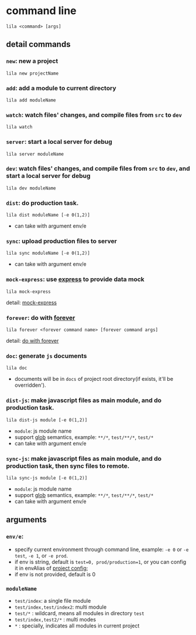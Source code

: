 # command line

```
lila <command> [args]
```

## detail commands

### `new`: new a project

```
lila new projectName
```

### `add`: add a module to current directory

```
lila add moduleName
```

### `watch`: watch files' changes, and compile files from `src` to `dev`

```
lila watch
```

### `server`: start a local server for debug

```
lila server moduleName
```

### `dev`: watch files' changes, and compile files from `src` to `dev`, and start a local server for debug

```
lila dev moduleName
```

### `dist`: do production task.

```
lila dist moduleName [-e 0(1,2)] 
```

* can take with argument env/e

### `sync`: upload production files to server

```
lila sync moduleName [-e 0(1,2)] 
```

* can take with argument env/e

### `mock-express`: use [express](https://github.com/expressjs/express) to provide data mock

```
lila mock-express
```

detail: [mock-express](./express.md)

### `forever`: do with [forever](https://github.com/foreverjs/forever)

```
lila forever <forever command name> [forever command args]
```

detail: [do with forever](./forever.md)

### `doc`: generate `js` documents

```
lila doc
```

* documents will be in `docs` of project root directory(if exists, it'll be overridden').

### `dist-js`: make javascript files as main module, and do production task.

```
lila dist-js module [-e 0(1,2)] 
```

* `module`: js module name
* support [glob](https://github.com/isaacs/node-glob) semantics, example: `**/*`, `test/**/*`, `test/*`
* can take with argument env/e


### `sync-js`: make javascript files as main module, and do production task, then sync files to remote.

```
lila sync-js module [-e 0(1,2)] 
```

* `module`: js module name
* support [glob](https://github.com/isaacs/node-glob) semantics, example: `**/*`, `test/**/*`, `test/*`
* can take with argument env/e

## arguments

### `env/e`: 

* specify current environment through command line, example:  `-e 0` or `-e test`, `-e 1`, or `-e prod`.
* if env is string, default is `test=0, prod/production=1`, or you can config it in envAlias of [project config](./config.md);
* if env is not provided, default is 0

### `moduleName`

* `test/index`: a single file module
* `test/index,test/index2`: multi module
* `test/*` : wildcard, means all modules in directory `test`
* `test/index,test2/*` : multi modes
* `*` : specially, indicates all modules in current project
